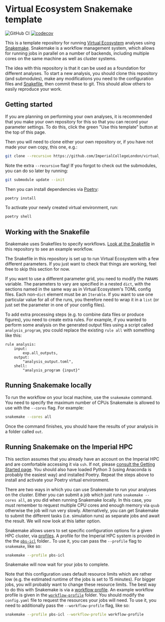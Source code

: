 # Virtual Ecosystem Snakemake template

![GitHub CI](https://github.com/ImperialCollegeLondon/virtual_ecosystem_snakemake_template/actions/workflows/ci.yml/badge.svg)
[![codecov](https://codecov.io/gh/ImperialCollegeLondon/virtual_ecosystem_snakemake_template/graph/badge.svg?token=BN2Y4SE4W0)](https://codecov.io/gh/ImperialCollegeLondon/virtual_ecosystem_snakemake_template)

This is a template repository for running [Virtual Ecosystem] analyses using
[Snakemake]. Snakemake is a workflow management system, which allows for running jobs in
parallel on a number of backends, including multiple cores on the same machine as well
as cluster systems.

The idea with this repository is that it can be used as a foundation for different
analyses. To start a new analysis, you should clone this repository (and submodules),
make any modifications you need to the configuration files and [Snakefile], then commit
these to git. This should allow others to easily reproduce your work.

## Getting started

If you are planning on performing your own analyses, it is recommended that you make
your own repository for this so that you can record your parameter settings. To do this,
click the green "Use this template" button at the top of this page.

Then you will need to clone either your own repository or, if you have not made your own
copy, this one, e.g.:

```sh
git clone --recursive https://github.com/ImperialCollegeLondon/virtual_ecosystem_snakemake_template.git
```

Note the extra `--recursive` flag! If you forgot to check out the submodules, you can do
so later by running:

```sh
git submodule update --init
```

Then you can install dependencies via [Poetry]:

```sh
poetry install
```

To activate your newly created virtual environment, run:

```sh
poetry shell
```

## Working with the Snakefile

Snakemake uses Snakefiles to specify workflows. [Look at the Snakefile] in this
repository to see an example workflow.

The Snakefile in this repository is set up to run Virtual Ecosystem with a few
different parameters. If you just want to check that things are working, feel free to
skip this section for now.

If you want to use a different parameter grid, you need to modify the `PARAMS` variable.
The parameters to vary are specified in a nested `dict`, with the sections named in the
same way as in Virtual Ecosystem's TOML config files. Each non-`dict` element must be
an `Iterable`. If you want to use one particular value for all of the runs, you
therefore need to wrap it in a `list` (or just set the parameter in one of your config
files).

To add extra processing steps (e.g. to combine data files or produce figures), you need
to create extra rules. For example, if you wanted to perform some analysis on the
generated output files using a script called `analysis_program`, you could replace the
existing `rule all` with something like this:

```snakemake
rule analysis:
    input:
        exp.all_outputs,
    output:
        "analysis_output.toml",
    shell:
        "analysis_program {input}"
```

## Running Snakemake locally

To run the workflow on your local machine, use the `snakemake` command. You need to
specify the maximum number of CPUs Snakemake is allowed to use with the `--cores` flag.
For example:

```sh
snakemake --cores all
```

Once the command finishes, you should have the results of your analysis in a folder
called `out`.

## Running Snakemake on the Imperial HPC

This section assumes that you already have an account on the Imperial HPC and are
comfortable accessing it via `ssh`. If not, please [consult the Getting Started page].
You should also have loaded Python 3 (using Anaconda is probably the easiest way) and
installed Poetry. Repeat the steps above to install and activate your Poetry virtual
environment.

There are two ways in which you can use Snakemake to run your analyses on the cluster.
Either you can submit a job which just runs `snakemake --cores all`, as you did when
running Snakemake locally. In this case, you must remember to request multiple CPU cores
and enough memory via `qsub` otherwise the job will run very slowly. Alternatively, you
can get Snakemake to submit the different tasks (i.e. simulation runs) as separate jobs
and await the result. We will now look at this latter option.

Snakemake allows users to set specific configuration options for a given HPC cluster,
via [profiles]. A profile for the Imperial HPC system is provided in the the [`pbs-icl`]
folder.. To use it, you can pass the `--profile` flag to `snakemake`, like so:

```sh
snakemake --profile pbs-icl
```

Snakemake will now wait for your jobs to complete.

Note that this configuration uses default resource limits which are rather low (e.g. the
estimated runtime of the jobs is set to 15 minutes). For bigger jobs, you will probably
want to change these resource limits. The best way to do this with Snakemake is via a
[workflow profile]. An example workflow profile is given in the [`workflow-profile`]
folder. You should modify the `config.yaml` file to request the resources your jobs will
need. To use it, you need to additionally pass the `--workflow-profile` flag, like so:

```sh
snakemake --profile pbs-icl --workflow-profile workflow-profile
```

[consult the Getting Started Page]: https://wiki.imperial.ac.uk/display/HPC/Getting+started
[Look at the Snakefile]: ./Snakefile
[`pbs-icl`]: ./pbs-icl
[Poetry]: https://python-poetry.org/
[profiles]: https://snakemake.readthedocs.io/en/stable/executing/cli.html#profiles
[Snakefile]: ./Snakefile
[Snakemake]: https://snakemake.readthedocs.io/en/stable/
[Virtual Ecosystem]: https://github.com/ImperialCollegeLondon/virtual_ecosystem
[workflow profile]: https://snakemake.readthedocs.io/en/stable/executing/cli.html#profiles
[`workflow-profile`]: ./workflow-profile
